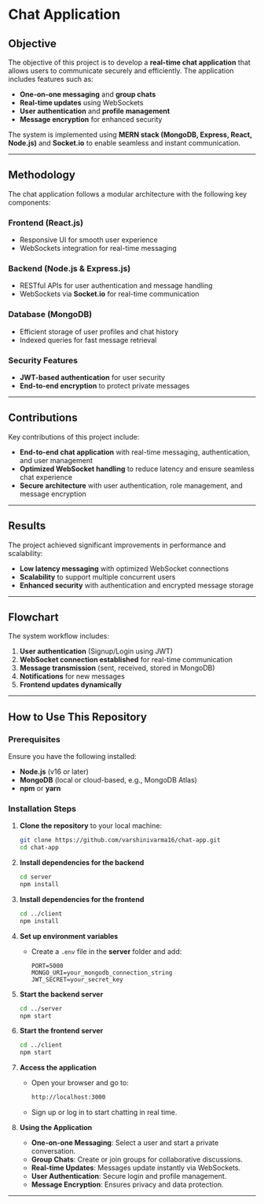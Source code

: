 # Chat Application

## Objective  
The objective of this project is to develop a **real-time chat application** that allows users to communicate securely and efficiently. The application includes features such as:  
- **One-on-one messaging** and **group chats**  
- **Real-time updates** using WebSockets  
- **User authentication** and **profile management**  
- **Message encryption** for enhanced security  

The system is implemented using **MERN stack (MongoDB, Express, React, Node.js)** and **Socket.io** to enable seamless and instant communication.  

---

## Methodology  
The chat application follows a modular architecture with the following key components:  

### **Frontend (React.js)**  
- Responsive UI for smooth user experience  
- WebSockets integration for real-time messaging  

### **Backend (Node.js & Express.js)**  
- RESTful APIs for user authentication and message handling  
- WebSockets via **Socket.io** for real-time communication  

### **Database (MongoDB)**  
- Efficient storage of user profiles and chat history  
- Indexed queries for fast message retrieval  

### **Security Features**  
- **JWT-based authentication** for user security  
- **End-to-end encryption** to protect private messages  

---

## Contributions  
Key contributions of this project include:  
- **End-to-end chat application** with real-time messaging, authentication, and user management  
- **Optimized WebSocket handling** to reduce latency and ensure seamless chat experience  
- **Secure architecture** with user authentication, role management, and message encryption  

---

## Results  
The project achieved significant improvements in performance and scalability:  
- **Low latency messaging** with optimized WebSocket connections  
- **Scalability** to support multiple concurrent users  
- **Enhanced security** with authentication and encrypted message storage  

---

## Flowchart  
The system workflow includes:  
1. **User authentication** (Signup/Login using JWT)  
2. **WebSocket connection established** for real-time communication  
3. **Message transmission** (sent, received, stored in MongoDB)  
4. **Notifications** for new messages  
5. **Frontend updates dynamically**  

---

## How to Use This Repository  

### Prerequisites  
Ensure you have the following installed:  
- **Node.js** (v16 or later)  
- **MongoDB** (local or cloud-based, e.g., MongoDB Atlas)  
- **npm** or **yarn**  

### Installation Steps  

1. **Clone the repository** to your local machine:  
   ```sh
   git clone https://github.com/varshinivarma16/chat-app.git
   cd chat-app
   ```

2. **Install dependencies for the backend**  
   ```sh
   cd server
   npm install
   ```

3. **Install dependencies for the frontend**  
   ```sh
   cd ../client
   npm install
   ```

4. **Set up environment variables**  
   - Create a `.env` file in the **server** folder and add:  
     ```env
     PORT=5000
     MONGO_URI=your_mongodb_connection_string
     JWT_SECRET=your_secret_key
     ```

5. **Start the backend server**  
   ```sh
   cd ../server
   npm start
   ```

6. **Start the frontend server**  
   ```sh
   cd ../client
   npm start
   ```

7. **Access the application**  
   - Open your browser and go to:  
     ```sh
     http://localhost:3000
     ```
   - Sign up or log in to start chatting in real time.  

8. **Using the Application**  
   - **One-on-one Messaging**: Select a user and start a private conversation.  
   - **Group Chats**: Create or join groups for collaborative discussions.  
   - **Real-time Updates**: Messages update instantly via WebSockets.  
   - **User Authentication**: Secure login and profile management.  
   - **Message Encryption**: Ensures privacy and data protection.  

---
 
